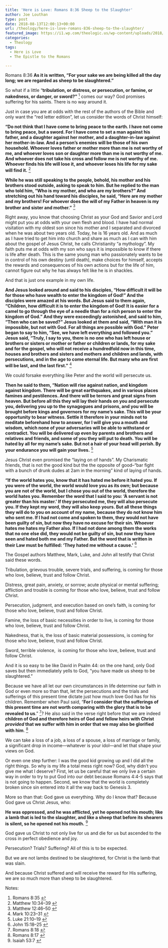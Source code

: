 ```yaml
---
title: 'Here is Love: Romans 8:36 Sheep to the Slaughter'
author: Joe Louthan
type: post
date: 2018-08-13T12:00:13+00:00
url: /theology/here-is-love-romans-836-sheep-to-the-slaughter/
featured_image: https://i1.wp.com/theologic.us/wp-content/uploads/2018/08/sheep-herds-around-the-world-25.jpg?resize=825%2C510
categories:
  - Theology
tags:
  - Here is Love
  - The Epistle to the Romans

---
```

<p class="p1">
  Romans 8:36<i> </i><b>As it is written, “For your sake we are being killed all the day long; we are regarded as sheep to be slaughtered.”</b>
</p>

<p class="p1">
  So what if a little “<b>tribulation, or distress, or persecution, or famine, or nakedness, or danger, or sword?”</b> <a class="simple-footnote" title="Romans 8:35" id="return-note-3820-1" href="#note-3820-1"><sup>1</sup></a> comes our way? God promises suffering for his saints. There is no way around it.
</p>

<p class="p1">
  Just in case you are at odds with the rest of the authors of the Bible and only want the “red letter edition”, let us consider the words of Christ himself:
</p>

<p class="p1">
  <b>“Do not think that I have come to bring peace to the earth. I have not come to bring peace, but a sword. </b><i> </i><b>For I have come to set a man against his father, and a daughter against her mother, and a daughter-in-law against her mother-in-law. </b><i> </i><b>And a person’s enemies will be those of his own household. </b><i> </i><b>Whoever loves father or mother more than me is not worthy of me, and whoever loves son or daughter more than me is not worthy of me. </b><i> </i><b>And whoever does not take his cross and follow me is not worthy of me. </b><i> </i><b>Whoever finds his life will lose it, and whoever loses his life for my sake will find it.</b> <a class="simple-footnote" title="Matthew 10:34–39" id="return-note-3820-2" href="#note-3820-2"><sup>2</sup></a>
</p>

<p class="p1">
  <b>While he was still speaking to the people, behold, his mother and his brothers stood outside, asking to speak to him. </b><i> </i><b>But he replied to the man who told him, “Who is my mother, and who are my brothers?” </b><i> </i><b>And stretching out his hand toward his disciples, he said, “Here are my mother and my brothers! </b><i> </i><b>For whoever does the will of my Father in heaven is my brother and sister and mother.”</b> <a class="simple-footnote" title="Matthew 12:46–50" id="return-note-3820-3" href="#note-3820-3"><sup>3</sup></a>
</p>

<p class="p1">
  Right away, you know that choosing Christ as your God and Savior and Lord might put you at odds with your own flesh and blood. I have had normal visitation with my oldest son since his mother and I separated and divorced when he was about two years old. Today, he is 16 years old. And as much as I have tried to get him into church and share as much as I can with him about the gospel of Jesus Christ, he calls Christianity “a mythology”. My faith puts me at odds with my son who says it is impossible to know if there is life after death. This is the same young man who passionately wants to be in control of his own destiny (until death), make choices for himself, accepts the rewards and consequences of his own actions but for the life of him, cannot figure out why he has always felt like he is in shackles.
</p>

<p class="p1">
  And that is just one example in my own life.
</p>

<p class="p1">
  <b>And Jesus looked around and said to his disciples, “How difficult it will be for those who have wealth to enter the kingdom of God!” </b><i> </i><b>And the disciples were amazed at his words. But Jesus said to them again, “Children, how difficult it is to enter the kingdom of God! </b><i> </i><b>It is easier for a camel to go through the eye of a needle than for a rich person to enter the kingdom of God.” </b><i> </i><b>And they were exceedingly astonished, and said to him, “Then who can be saved?” </b><i> </i><b>Jesus looked at them and said, “With man it is impossible, but not with God. For all things are possible with God.” </b><i> </i><b>Peter began to say to him, “See, we have left everything and followed you.” </b><i> </i><b>Jesus said, “Truly, I say to you, there is no one who has left house or brothers or sisters or mother or father or children or lands, for my sake and for the gospel, </b><i> </i><b>who will not receive a hundredfold now in this time, houses and brothers and sisters and mothers and children and lands, with persecutions, and in the age to come eternal life. </b><i> </i><b>But many who are first will be last, and the last first.”</b> <a class="simple-footnote" title="Mark 10:23–31" id="return-note-3820-4" href="#note-3820-4"><sup>4</sup></a>
</p>

<p class="p1">
  We could forsake everything like Peter and the world will persecute us.
</p>

<p class="p1">
  <b>Then he said to them, “Nation will rise against nation, and kingdom against kingdom. </b><i> </i><b>There will be great earthquakes, and in various places famines and pestilences. And there will be terrors and great signs from heaven. </b><i> </i><b>But before all this they will lay their hands on you and persecute you, delivering you up to the synagogues and prisons, and you will be brought before kings and governors for my name’s sake. </b><i> </i><b>This will be your opportunity to bear witness. </b><i> </i><b>Settle it therefore in your minds not to meditate beforehand how to answer, </b><i> </i><b>for I will give you a mouth and wisdom, which none of your adversaries will be able to withstand or contradict. </b><i> </i><b>You will be delivered up even by parents and brothers and relatives and friends, and some of you they will put to death. </b><i> </i><b>You will be hated by all for my name’s sake. </b><i> </i><b>But not a hair of your head will perish. </b><i> </i><b>By your endurance you will gain your lives.</b> <a class="simple-footnote" title="Luke 21:10–19" id="return-note-3820-5" href="#note-3820-5"><sup>5</sup></a>
</p>

<p class="p1">
  Jesus Christ even promised the “laying on of hands”. My Charismatic friends, that is not the good kind but the the opposite of good&#8211;“bar fight with a bunch of drunk dudes at 2am in the morning” kind of laying of hands.
</p>

<p class="p1">
  <b>“If the world hates you, know that it has hated me before it hated you. </b><i> </i><b>If you were of the world, the world would love you as its own; but because you are not of the world, but I chose you out of the world, therefore the world hates you. </b><i> </i><b>Remember the word that I said to you: ‘A servant is not greater than his master.’ If they persecuted me, they will also persecute you. If they kept my word, they will also keep yours. </b><i> </i><b>But all these things they will do to you on account of my name, because they do not know him who sent me. </b><i> </i><b>If I had not come and spoken to them, they would not have been guilty of sin, but now they have no excuse for their sin. </b><i> </i><b>Whoever hates me hates my Father also. </b><i> </i><b>If I had not done among them the works that no one else did, they would not be guilty of sin, but now they have seen and hated both me and my Father. </b><i> </i><b>But the word that is written in their Law must be fulfilled: ‘They hated me without a cause.’</b> <a class="simple-footnote" title="John 15:18–25" id="return-note-3820-6" href="#note-3820-6"><sup>6</sup></a>
</p>

<p class="p1">
  The Gospel authors Matthew, Mark, Luke, and John all testify that Christ said these words.
</p>

<p class="p1">
  Tribulation, grievous trouble, severe trials, and suffering, is coming for those who love, believe, trust and follow Christ.
</p>

<p class="p1">
  Distress, great pain, anxiety, or sorrow; acute physical or mental suffering; affliction and trouble is coming for those who love, believe, trust and follow Christ.
</p>

<p class="p1">
  Persecution, judgment, and execution based on one’s faith, is coming for those who love, believe, trust and follow Christ.
</p>

<p class="p1">
  Famine, the loss of basic necessities in order to live, is coming for those who love, believe, trust and follow Christ.
</p>

<p class="p1">
  Nakedness, that is, the loss of basic material possessions, is coming for those who love, believe, trust and follow Christ.
</p>

<p class="p1">
  Sword, terrible violence,<span class="Apple-converted-space">  </span>is coming for those who love, believe, trust and follow Christ.
</p>

<p class="p1">
  And it is so easy to be like David in Psalm 44: on the one hand, only God saves but then immediately yells to God, “you have made us sheep to be slaughtered.”
</p>

<p class="p1">
  Because we have all let our own circumstances in life determine our faith in God or even more so than that, let the persecutions and the trials and sufferings of this present time dictate just how much love God has for his children. Remember when Paul said, “<b>For I consider that the sufferings of this present time are not worth comparing with the glory that is to be revealed to us</b>.” <a class="simple-footnote" title="Romans 8:18" id="return-note-3820-7" href="#note-3820-7"><sup>7</sup></a>? He also said in the verse right before that we are indeed <b>children of God and therefore heirs of God and fellow heirs with Christ <i>provided</i> that we suffer with him in order that we may also be glorified with him</b>. <a class="simple-footnote" title="Romans 8:17" id="return-note-3820-8" href="#note-3820-8"><sup>8</sup></a>
</p>

<p class="p1">
  We can take a loss of a job, a loss of a spouse, a loss of marriage or family, a significant drop in income—whatever is your idol—and let that shape your views on God.
</p>

<p class="p1">
  Or even one step further: I was the good kid growing up and I did all the right things. So why is my life a total mess right now? God, why didn’t you give me what I deserve? First, let us be careful that we only live a certain way in order to try to put God into our debt because Romans 4:4-5 says that is not going to happen. Second, we know that the world is completely broken since sin entered into it all the way back to Genesis 3.
</p>

<p class="p1">
  More so than that: God gave us everything. Why do I know that? Because God gave us Christ Jesus, who:
</p>

<p class="p1">
  <b>He was oppressed, and he was afflicted, yet he opened not his mouth; like a lamb that is led to the slaughter, and like a sheep that before its shearers is silent, so he opened not his mouth.</b> <a class="simple-footnote" title="Isaiah 53:7" id="return-note-3820-9" href="#note-3820-9"><sup>9</sup></a>
</p>

<p class="p1">
  God gave us Christ to not only live for us and die for us but ascended to the cross in perfect obedience and joy.
</p>

<p class="p1">
  Persecution? Trials? Suffering? All of this is to be expected.
</p>

<p class="p1">
  But we are not lambs destined to be slaughtered, for Christ is the lamb that was slain.
</p>

<p class="p1">
  And because Christ suffered and will receive the reward for His suffering, we are so much more than sheep to be slaughtered.
</p>

<div class="simple-footnotes">
  <p class="notes">
    Notes:
  </p>
  
  <ol>
    <li id="note-3820-1">
      Romans 8:35 <a href="#return-note-3820-1">&#8617;</a>
    </li>
    <li id="note-3820-2">
      Matthew 10:34–39 <a href="#return-note-3820-2">&#8617;</a>
    </li>
    <li id="note-3820-3">
      Matthew 12:46–50 <a href="#return-note-3820-3">&#8617;</a>
    </li>
    <li id="note-3820-4">
      Mark 10:23–31 <a href="#return-note-3820-4">&#8617;</a>
    </li>
    <li id="note-3820-5">
      Luke 21:10–19 <a href="#return-note-3820-5">&#8617;</a>
    </li>
    <li id="note-3820-6">
      John 15:18–25 <a href="#return-note-3820-6">&#8617;</a>
    </li>
    <li id="note-3820-7">
      Romans 8:18 <a href="#return-note-3820-7">&#8617;</a>
    </li>
    <li id="note-3820-8">
      Romans 8:17 <a href="#return-note-3820-8">&#8617;</a>
    </li>
    <li id="note-3820-9">
      Isaiah 53:7 <a href="#return-note-3820-9">&#8617;</a>
    </li>
  </ol>
</div>